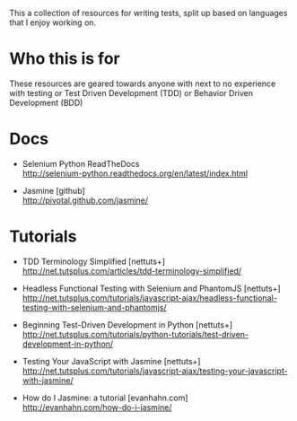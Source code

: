 This a collection of resources for writing tests, split up based on languages
that I enjoy working on.

# Who this is for

These resources are geared towards anyone with next to no experience with 
testing or Test Driven Development (TDD) or Behavior Driven Development (BDD)

# Docs

+ Selenium Python ReadTheDocs<br />
http://selenium-python.readthedocs.org/en/latest/index.html

+ Jasmine [github]<br />
http://pivotal.github.com/jasmine/

# Tutorials

+ TDD Terminology Simplified [nettuts+]<br />
http://net.tutsplus.com/articles/tdd-terminology-simplified/

+ Headless Functional Testing with Selenium and PhantomJS [nettuts+]<br />
http://net.tutsplus.com/tutorials/javascript-ajax/headless-functional-testing-with-selenium-and-phantomjs/

+ Beginning Test-Driven Development in Python [nettuts+]<br />
http://net.tutsplus.com/tutorials/python-tutorials/test-driven-development-in-python/

+ Testing Your JavaScript with Jasmine [nettuts+]<br />
http://net.tutsplus.com/tutorials/javascript-ajax/testing-your-javascript-with-jasmine/

+ How do I Jasmine: a tutorial [evanhahn.com]<br />
http://evanhahn.com/how-do-i-jasmine/
